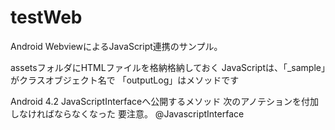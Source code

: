 testWeb
=======

Android WebviewによるJavaScript連携のサンプル。



assetsフォルダにHTMLファイルを格納格納しておく
JavaScriptは、「_sample」がクラスオブジェクト名で
「outputLog」はメソッドです


<script type="text/javascript">
	function logout() {
		_sample.outputLog();
	}
	function vibrate() {
		_sample.vibrate(1000);
	}
</script>


Android 4.2 JavaScriptInterfaceへ公開するメソッド
次のアノテションを付加しなければならなくなった
要注意。
@JavascriptInterface
